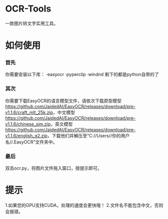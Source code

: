 # OCR-Tools
一款图片转文字实用工具。
# 如何使用
### 首先
你需要安装以下库：
  ·easyocr
  ·pyperclip
  ·windnd
 剩下的都是python自带的了
 ### 其次
 你需要下载EasyOCR的语言模型文件，请依次下载原型模型<https://github.com/JaidedAI/EasyOCR/releases/download/pre-v1.1.6/craft_mlt_25k.zip>，中文模型<https://github.com/JaidedAI/EasyOCR/releases/download/pre-v1.1.6/chinese_sim.zip>，英文模型<https://github.com/JaidedAI/EasyOCR/releases/download/pre-v1.1.6/english_g2.zip>，下载他们并解压至“C://Users//你的用户名//.EasyOCR”文件夹中。
 ### 最后
 双击ocr.py，将图片文件拖入窗口，按提示即可。
 
 # 提示
 1.如果您的GPU支持CUDA，处理的速度会更快哦！
 2.文件名不能包含中文，否则会报错。
